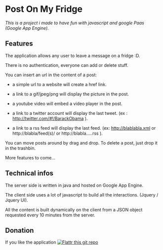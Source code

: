 # Post On My Fridge

*This is a project i made to have fun with javascript and google Paas (Google App Engine).*

## Features 

The application allows any user to leave a message on a fridge :D.

There is no authentication, everyone can add or delete stuff.

You can insert an url in the content of a post:

* a simple url to a website will create a href link.

* a link to a gif/jpeg/png will display the picture in the post.

* a youtube video will embed a video player in the post.

* a link to a twitter account will display the last tweet. (ex : http://twitter.com/#!/BarackObama ).

* a link to a rss feed will display the last feed. (ex: http://blablabla.xml or http://blabla/feed(s)/ or http://blabla.....rss ).

You can move posts around by drag and drop. To delete a post, just drop it in the trashbin.   

More features to come...

## Technical infos

The server side is written in java and hosted on Google App Engine.

The client side uses a lot of javascript to build all the  interactions. (Jquery / Jquery UI).

All the content is built dynamically on the client from a JSON object requested every 10 minutes from the server.


## Donation

If you like the application [![Flattr this git repo](http://api.flattr.com/button/flattr-badge-large.png)](https://flattr.com/submit/auto?user_id=shagaan&url=https://github.com/shagaan&title=PostOnMyFridge&language=en_GB&tags=github&category=software)
